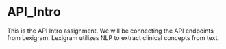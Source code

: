 # API_Intro
This is the API Intro assignment.
We will be connecting the API endpoints from Lexigram. Lexigram utilizes NLP to extract clinical concepts from text. 
